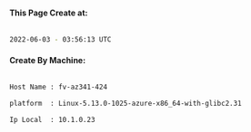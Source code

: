 
   
#### This Page Create at:

```bash

2022-06-03 - 03:56:13 UTC

```

#### Create By Machine:

```bash

Host Name : fv-az341-424

platform  : Linux-5.13.0-1025-azure-x86_64-with-glibc2.31

Ip Local  : 10.1.0.23

```

